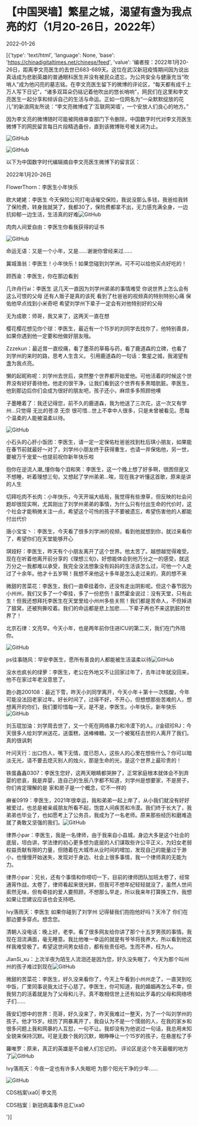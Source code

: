 # 【中国哭墙】繁星之城，渴望有盏为我点亮的灯（1月20-26日，2022年）

2022-01-26

[{'type': 'text/html', 'language': None, 'base': 'https://chinadigitaltimes.net/chinese/feed', 'value': '编者按：2022年1月20-26日，距离李文亮医生的去世已683-689天。这位在武汉新冠疫情期间因为说出真话成为悲剧英雄的普通眼科医生并没有被民众遗忘，为公共安全与健康充当“吹哨人”成为他闪亮的墓志铭。在李文亮医生留下的微博的评论区，“每天都有成千上万人写下日记”，“诸多双耳朵仍铭记着他吹出的悠长哨响”，网民们在这里和李文亮医生一起分享和倾诉自己的生活与命运。正如一位网名为“一朵默默绽放的花儿”的新浪网友所说：“李文亮微博成了‘互联网哭墙’，一个安放人们良心的地方。”

因为李文亮的微博随时可能被网络审查部门下令删除，中国数字时代对李文亮医生微博下的网民留言每日片段精选备份，直到该微博账号被关闭为止。

![GitHub](https://chinadigitaltimes.net/chinese/files/2020/03/Screenshot-2020-03-13-10.48.21.png)

![GitHub](https://chinadigitaltimes.net/chinese/files/2020/03/Screenshot-2020-03-15-11.01.33.png)

以下为中国数字时代编辑摘自李文亮医生微博下的留言区：

2022年1月20-26日

FlowerThorn：李医生小年快乐

欧大姥姥：李医生 今天保险公司打电话催交保险，我说没那么多钱，我爸给我转了保险费，转身我就哭了，我都30了，保险费都拿不出，无力感充满全身，一边抗抑郁一边生活，生活真的好难![GitHub](https://chinadigitaltimes.net/chinese/files/2022/01/post-676200-61f0ca9b85eea.png)

肉肉人间爱自由：李医生你看我获得的证书

![GitHub](https://chinadigitaltimes.net/chinese/files/2022/01/image-1643169539519.png)

命运无语：又是一个小年，又是……谢谢你曾经来过……

冀城渔翁：李医生！小年快乐！如果您碰到刘学洲，可不可以给他买点好吃的！

顾西渝：李医生，你在那边看到

几许舟行ai：李医生 这几天一直因为刘学州弟弟的事情难受 你说世界上怎么会有这么可恨的父母 还有人贩子是真的该死 看到了杜爸爸的视频真的特别特别心痛 保佑他早点找到小米奇吧 希望刘学州下辈子一定会有对他特别好的父母

无为成歌：师哥，我又来了，这两天一直在想

樱花樱花想见你个球：李医生，最近有一个15岁的刘同学去找你了，他特别善良，如果你遇到他一定要和他做好朋友哦。

Zzzekun：最近胃一直绞痛，看了墨茶的草莓与药，看了鹿道森的立碑，也看了刘学州的来时的路，思考人生含义。 引用鹿道森的一句话：繁星之城，我渴望有盏为我点亮。

懒的起昵称呢：刘学州去世后，突然整个世界都开始爱他。可他活着的时候这个世界没有好好善待他，他走的很干净，让我们看到这个世界有多黑暗肮脏。李医生，他到那边后你们会成为很好的朋友吧，孩子还小，麻烦多多照顾他噢

子墨睡着了：我还记得您，前不久的鹿道森，我为他送了三次花，这一次又有学州&#8230;只觉得 无比的苍凉 无奈 很可惜&#8230;世上不幸中人很多，只是未曾被看见。愿每个温柔的人能被温柔以待。

![GitHub](https://chinadigitaltimes.net/chinese/files/2022/01/image-1643182839049.png)

小石头的心肝小饭团：李医生，请一定一定保佑杜爸爸找到杜后琪小朋友，如果能在春节前就最好～对了，刘学州小朋友终于获得重生，也请一并保佑他，另一世，要被万千宠爱～也提前祝你新年快乐啦

抱你在逆流人潮_懂你每个泪和笑：李医生，这一个晚上想了好多啊，很困但是又不想睡，听着理想三旬，又想起了学州弟弟…唉，现在我才听懂这首歌，原来是讲的人生

切拜吃肉不长肉：小年快乐，今天开端大结局，我觉得有些潦草，但反映的社会问题却很现实啊，尤其刚出了刘学州弟弟的事情，为什么只有付出生命的代价时，这个社会才能稍微关注一点，希望这个可怜的孩子不要被遗忘，希望伤害他的人都能付出代价

唐小宝宝丶：李医生，今天看了很多刘学洲的视频，看到他就想到你，就过来看你了，希望你们在天堂能够开心

琪娅籽：李医生，昨天有个小朋友离开了这个世界。他太苦了。越想越觉得难受。现在在听着他离开前分享的《理想三旬》，好想能体会到他万分之一的感受，就这万分之一我都难以承受，我完全没法想象没有妈妈的生活该怎么过，可他一个人走过了十余年。他才十五岁啊！我想不来他这十多年是怎么走过来的，真的想不来

微甜的苦菜花：李医生，我们一直牵挂着你，还没有走出阴影呢。但这个春节因为小州州，我们又多了一个牵挂，多了一份悲伤！虽然霍金说过：没有天堂，只有此生！但我还想拜托李医生在天堂里给小州州多些关照！我们都是苦命人，不但掉进了狼窝，还被狗撕咬着。我们的命运都是悲上加悲……下辈子再也不来这肮脏的世界了！

北京石律：文亮早。今天小年，也是两年前你住进ICU的第二天，我们在门外陪你。 

![GitHub](https://chinadigitaltimes.net/chinese/files/2022/01/image-1643175328352.png)

ps往事随风：早安李医生，愿所有善良的人都能被生活温柔以待![GitHub](https://chinadigitaltimes.net/chinese/files/2022/01/post-676200-61f0ca9e93c0f.png)

没水也疯长的绿萝：李医生，老公在外地又不让回家过年了，去年过年就没回来，他不在家过年老没意思了。

跑小跑200108：最近下雪，昨天小刘同学离开，今天小年＋第十一次核酸，今年可能没法回老家过年。好长时间了，过得不好，不开心，但想想那些苦难的人，想想离开的你们，我们要珍惜每一天，是不是，李医生。小年快乐，新年快乐![GitHub](https://chinadigitaltimes.net/chinese/files/2022/01/post-676200-61f0fb0f764e3.png)

刘玉琨加油：刘学周去世了，又一个死在网络暴力和冷漠下的人。//金硕珍RJ：今天很多人给刘学洲送花，送蛋糕，送棒棒糖。又一个被冤枉去世的人离开了我们。真的很讽刺

叶问天行：出口伤人，嘴下无情，度已怨人，这些人的心里在想些什么？你可以暗淡无光，请不要去熄灭别人的烛火，那是生命的光，是这个世界上最珍贵的！

铁蛋鑫鑫0307：李医生您好，这两天眼睛都哭肿了，正常家庭根本就体会不到弃婴的悲哀，我是弃婴，连自己的生辰八字都不知道，刘学州是想要家，不是房子，你们肯定理解的是 家和房子是一个概念，它不一样的

麻雀0919：李医生，2021年很幸运，我和弟弟一起上岸了，从小我们就没有好好被爱过，也总是被亲戚朋友所看不起，饱尝人间疾苦和冷漠。我们终于长大了，我弟弟也毕业了，也如愿考上了公务员，我成为了一名老师。原来那些经历和磨难造就了勇敢又坚强的我们。![GitHub](https://chinadigitaltimes.net/chinese/files/2022/01/post-676200-61f0fb0f764e3.png)

律界小par：李医生，我是一名律师，由于我来自小县城，身边大多是这个社会的底层，坦白讲，学法律的初心更多想为底层的人们谋取些许公平正义，为妇女老弱权益贡献有限的力量，但随着在大城市从业时间的增加，发现自己的能量过于渺小，也慢慢开始迷失，发现对于身边、社会上很多事情，我一个律师真的无能为力。

律界小par：兄长，还有个事情和你唠叨一下，目前的律师团队加班太卷了，经常通宵作战，太卷了，律师看起来很光鲜，但我可不想年纪轻轻就没了，虽然人世间索然无味，但有牵挂的爱人要照顾，不想那么早走，所以我来年打算换工作，我想如果让您建议应该也会支持吧。

Ivy落雨天：李医生 如果你碰到了刘学州 记得替我们抱抱他好吗？天冷了 你们在那边要多穿点。想念您。

清朝人没电话：晚上好，老李。看了很多网友给你讲了那个十五岁男孩的事情。我现在泪流满面，毫无睡意。我比他唯一幸运的就是有爷爷将我养大，所以看到他这样我难受极了。希望这世间男女结合，都有些责任吧。生而不养，枉为人。

JIanSi_xu：上次半夜为陌生人流泪还是因为您，好久没失眠了，今天为那个叫州州的孩子难过到现在![GitHub](https://chinadigitaltimes.net/chinese/files/2022/01/post-676200-61f0fb0f98c85.png)

微甜的苦菜花：李医生，好久没来看你了，今天上午看到小州州走了，一直哭到吃中饭，厂里同事说我太过于心慈了。李医生，你可知道，我的婚姻再怎么不幸，但我努力的活着就是为了父母和儿子。真不敢相信世上还有如此歹毒的父母和网络喷子们……

薇安幻想中的世界：亮哥，好久没来了，昨天我难过一整天，为了一个叫刘学州的孩子。他才15岁。经历了网暴离开了，我自认为不是一个懦弱的人，在我的家乡和很多问题上我和网暴的人互怼，一句不让。我却没有为他说过一句话，我总用未知全貌来保持沉默。可是无数个我的沉默，眼睁睁让一个15岁的孩子，在悬崖松了手

羅唯罗：原来，真正的英雄是不会被人们忘记的。 评论区是这个冬天最暖的地方了![GitHub](https://chinadigitaltimes.net/chinese/files/2022/01/post-676200-61f0ddb904789.png)

Ivy落雨天：今夜一定也有许多人失眠吧 为那个阳光干净的少年……



![GitHub](https://chinadigitaltimes.net/chinese/files/2020/03/37-150x150.jpg)

CDS档案\xa0| 李文亮

CDS档案｜新冠病毒事件总汇\xa0

'}]